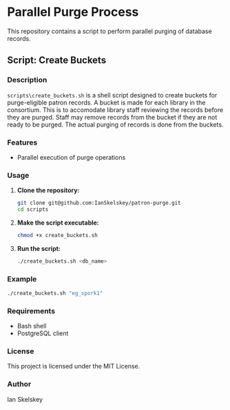 # Parallel Purge Process

This repository contains a script to perform parallel purging of database records.

## Script: Create Buckets

### Description

`scripts\create_buckets.sh` is a shell script designed to create buckets for purge-eligible patron records. A bucket is made for each library in the consortium. This is to accomodate library staff reviewing the records before they are purged. Staff may remove records from the bucket if they are not ready to be purged. The actual purging of records is done from the buckets.

### Features

- Parallel execution of purge operations

### Usage

1. **Clone the repository:**
    ```sh
    git clone git@github.com:IanSkelskey/patron-purge.git
    cd scripts
    ```

2. **Make the script executable:**
    ```sh
    chmod +x create_buckets.sh
    ```

3. **Run the script:**
    ```sh
    ./create_buckets.sh <db_name>
    ```

### Example

```sh
./create_buckets.sh "eg_spork1"
```

### Requirements

- Bash shell
- PostgreSQL client

### License

This project is licensed under the MIT License.

### Author

Ian Skelskey